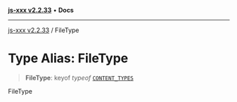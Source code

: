 [**js-xxx v2.2.33**](../README.md) • **Docs**

***

[js-xxx v2.2.33](../README.md) / FileType

# Type Alias: FileType

> **FileType**: keyof *typeof* [`CONTENT_TYPES`](../variables/CONTENT_TYPES.md)

FileType

